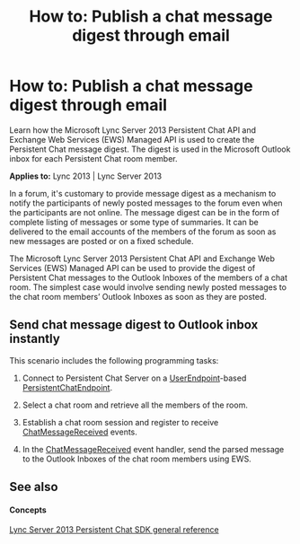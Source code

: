﻿---
title: 'How to: Publish a chat message digest through email'
TOCTitle: 'How to: Publish a chat message digest through email'
ms:assetid: 19c47a43-b1cf-4039-990a-bd003bc4b1f6
ms:mtpsurl: https://msdn.microsoft.com/library/Dn465901(v=office.15)
ms:contentKeyID: 57101379
ms.date: 07/24/2014
mtps_version: v=office.15
---

# How to: Publish a chat message digest through email

Learn how the Microsoft Lync Server 2013 Persistent Chat API and Exchange Web Services (EWS) Managed API is used to create the Persistent Chat message digest. The digest is used in the Microsoft Outlook inbox for each Persistent Chat room member.


**Applies to:** Lync 2013 | Lync Server 2013

In a forum, it's customary to provide message digest as a mechanism to notify the participants of newly posted messages to the forum even when the participants are not online. The message digest can be in the form of complete listing of messages or some type of summaries. It can be delivered to the email accounts of the members of the forum as soon as new messages are posted or on a fixed schedule.

The Microsoft Lync Server 2013 Persistent Chat API and Exchange Web Services (EWS) Managed API can be used to provide the digest of Persistent Chat messages to the Outlook Inboxes of the members of a chat room. The simplest case would involve sending newly posted messages to the chat room members’ Outlook Inboxes as soon as they are posted.

## Send chat message digest to Outlook inbox instantly

This scenario includes the following programming tasks:

1.  Connect to Persistent Chat Server on a [UserEndpoint](https://msdn.microsoft.com/library/hh348819\(v=office.15\))-based [PersistentChatEndpoint](https://msdn.microsoft.com/library/jj267567\(v=office.15\)).

2.  Select a chat room and retrieve all the members of the room.

3.  Establish a chat room session and register to receive [ChatMessageReceived](https://msdn.microsoft.com/library/jj266375\(v=office.15\)) events.

4.  In the [ChatMessageReceived](https://msdn.microsoft.com/library/jj266375\(v=office.15\)) event handler, send the parsed message to the Outlook Inboxes of the chat room members using EWS.

## See also

#### Concepts

[Lync Server 2013 Persistent Chat SDK general reference](lync-server-2013-persistent-chat-sdk-general-reference.md)

